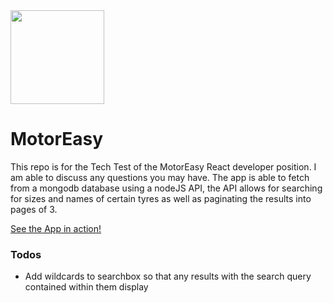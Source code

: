 <img src="https://cdn.am-online.com/media/1/root/motoreasy-logo-aw_w1200.png" width="150"/>

#  MotorEasy

This repo is for the Tech Test of the MotorEasy React developer position.
I am able to discuss any questions you may have.
The app is able to fetch from a mongodb database using a nodeJS API, the API allows for searching for sizes and names of certain tyres as well as paginating the results into pages of 3.

<a href="https://motoreasyreact.herokuapp.com/">See the App in action!</a>

### Todos
 -  Add wildcards to searchbox so that any results with the search query contained within them display
